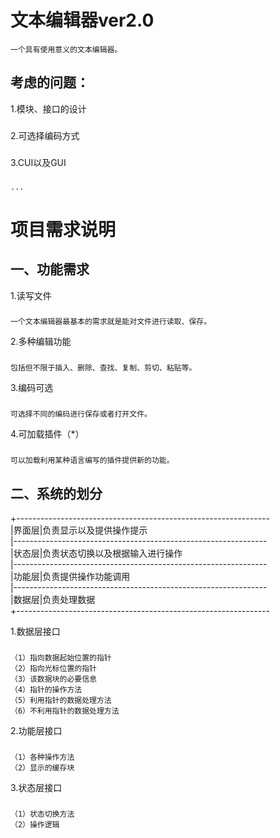 文本编辑器ver2.0
===
    一个具有使用意义的文本编辑器。

考虑的问题：
---
1.模块、接口的设计
###
2.可选择编码方式
###
3.CUI以及GUI
###
    ...
###

项目需求说明
===
一、功能需求
---
1.读写文件
###
    一个文本编辑器最基本的需求就是能对文件进行读取、保存。
2.多种编辑功能
###
    包括但不限于插入、删除、查找、复制、剪切、粘贴等。
3.编码可选
###
    可选择不同的编码进行保存或者打开文件。
4.可加载插件（*）
###
    可以加载利用某种语言编写的插件提供新的功能。

二、系统的划分
---
+---------------------------------------------------------------    
|界面层|负责显示以及提供操作提示             
|---------------------------------------------------------------    
|状态层|负责状态切换以及根据输入进行操作  
|---------------------------------------------------------------    
|功能层|负责提供操作功能调用  
|---------------------------------------------------------------   
|数据层|负责处理数据              
+---------------------------------------------------------------    

1.数据层接口
###
    （1）指向数据起始位置的指针  
    （2）指向光标位置的指针  
    （3）该数据块的必要信息  
    （4）指针的操作方法  
    （5）利用指针的数据处理方法  
    （6）不利用指针的数据处理方法  
2.功能层接口
###    
    （1）各种操作方法  
    （2）显示的缓存块  
3.状态层接口
###
    （1）状态切换方法  
    （2）操作逻辑  
